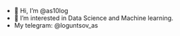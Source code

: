 - 👋 Hi, I’m @as10log
- 👀 I’m interested in Data Science and Machine learning.
- My telegram: @loguntsov_as


<!---
as10log/as10log is a ✨ special ✨ repository because its `README.md` (this file) appears on your GitHub profile.
You can click the Preview link to take a look at your changes.
--->
